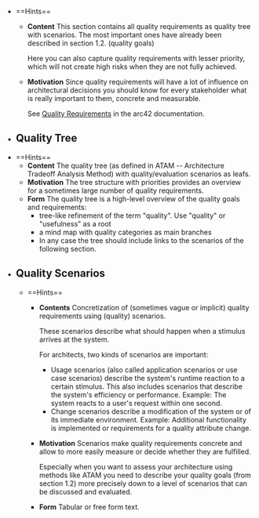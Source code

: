 - ==Hints==
	- **Content**
	  This section contains all quality requirements as quality tree with scenarios. The most important ones have already been described in section 1.2. (quality goals)
	  
	  Here you can also capture quality requirements with lesser priority, which will not create high risks when they are not fully achieved.
	- **Motivation**
	  Since quality requirements will have a lot of influence on architectural decisions you should know for every stakeholder what is really important to them, concrete and measurable.
	  
	  See [Quality Requirements](https://docs.arc42.org/section-10/) in the arc42 documentation.
- ## Quality Tree
- ==Hints==
	- **Content**
	  The quality tree (as defined in ATAM -- Architecture Tradeoff Analysis Method) with quality/evaluation scenarios as leafs.
	- **Motivation**
	  The tree structure with priorities provides an overview for a sometimes large number of quality requirements.
	- **Form**
	  The quality tree is a high-level overview of the quality goals and requirements:
		- tree-like refinement of the term \"quality\". Use \"quality\" or \"usefulness\" as a root
		- a mind map with quality categories as main branches
		- In any case the tree should include links to the scenarios of the following section.
- ## Quality Scenarios
	- ==Hints==
		- **Contents**
		  Concretization of (sometimes vague or implicit) quality requirements using (quality) scenarios.
		  
		  These scenarios describe what should happen when a stimulus arrives at the system.
		  
		  For architects, two kinds of scenarios are important:
			- Usage scenarios (also called application scenarios or use case   scenarios) describe the system's runtime reaction to a certain  stimulus. This also includes scenarios that describe the system's  efficiency or performance. Example: The system reacts to a user's  request within one second.
			- Change scenarios describe a modification of the system or of its  immediate environment. Example: Additional functionality is  implemented or requirements for a quality attribute change.
		- **Motivation**
		  Scenarios make quality requirements concrete and allow to more easily measure or decide whether they are fulfilled.
		  
		  Especially when you want to assess your architecture using methods like ATAM you need to describe your quality goals (from section 1.2) more precisely down to a level of scenarios that can be discussed and evaluated.
		- **Form**
		  Tabular or free form text.